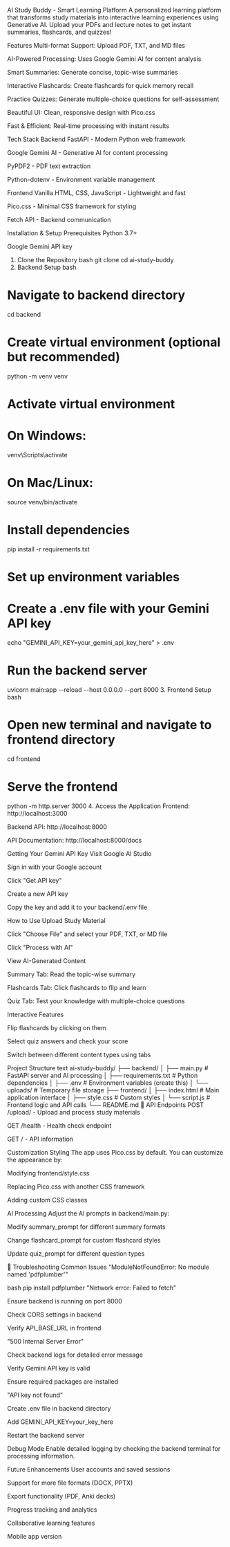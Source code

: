 AI Study Buddy - Smart Learning Platform 
A personalized learning platform that transforms study materials into interactive learning experiences using Generative AI. Upload your PDFs and lecture notes to get instant summaries, flashcards, and quizzes!

 Features
 Multi-format Support: Upload PDF, TXT, and MD files

 AI-Powered Processing: Uses Google Gemini AI for content analysis

 Smart Summaries: Generate concise, topic-wise summaries

 Interactive Flashcards: Create flashcards for quick memory recall

 Practice Quizzes: Generate multiple-choice questions for self-assessment

 Beautiful UI: Clean, responsive design with Pico.css

 Fast & Efficient: Real-time processing with instant results

 Tech Stack
Backend
FastAPI - Modern Python web framework

Google Gemini AI - Generative AI for content processing

PyPDF2 - PDF text extraction

Python-dotenv - Environment variable management

Frontend
Vanilla HTML, CSS, JavaScript - Lightweight and fast

Pico.css - Minimal CSS framework for styling

Fetch API - Backend communication

Installation & Setup
Prerequisites
Python 3.7+

Google Gemini API key

1. Clone the Repository
bash
git clone <your-repo-url>
cd ai-study-buddy
2. Backend Setup
bash
# Navigate to backend directory
cd backend

# Create virtual environment (optional but recommended)
python -m venv venv

# Activate virtual environment
# On Windows:
venv\Scripts\activate
# On Mac/Linux:
source venv/bin/activate

# Install dependencies
pip install -r requirements.txt

# Set up environment variables
# Create a .env file with your Gemini API key
echo "GEMINI_API_KEY=your_gemini_api_key_here" > .env

# Run the backend server
uvicorn main:app --reload --host 0.0.0.0 --port 8000
3. Frontend Setup
bash
# Open new terminal and navigate to frontend directory
cd frontend

# Serve the frontend
python -m http.server 3000
4. Access the Application
Frontend: http://localhost:3000

Backend API: http://localhost:8000

API Documentation: http://localhost:8000/docs

 Getting Your Gemini API Key
Visit Google AI Studio

Sign in with your Google account

Click "Get API key"

Create a new API key

Copy the key and add it to your backend/.env file

 How to Use
Upload Study Material

Click "Choose File" and select your PDF, TXT, or MD file

Click "Process with AI"

View AI-Generated Content

Summary Tab: Read the topic-wise summary

Flashcards Tab: Click flashcards to flip and learn

Quiz Tab: Test your knowledge with multiple-choice questions

Interactive Features

Flip flashcards by clicking on them

Select quiz answers and check your score

Switch between different content types using tabs

 Project Structure
text
ai-study-buddy/
├── backend/
│   ├── main.py              # FastAPI server and AI processing
│   ├── requirements.txt     # Python dependencies
│   ├── .env                # Environment variables (create this)
│   └── uploads/            # Temporary file storage
├── frontend/
│   ├── index.html          # Main application interface
│   ├── style.css           # Custom styles
│   └── script.js           # Frontend logic and API calls
└── README.md
🔧 API Endpoints
POST /upload/ - Upload and process study materials

GET /health - Health check endpoint

GET / - API information

 Customization
Styling
The app uses Pico.css by default. You can customize the appearance by:

Modifying frontend/style.css

Replacing Pico.css with another CSS framework

Adding custom CSS classes

AI Processing
Adjust the AI prompts in backend/main.py:

Modify summary_prompt for different summary formats

Change flashcard_prompt for custom flashcard styles

Update quiz_prompt for different question types

🐛 Troubleshooting
Common Issues
"ModuleNotFoundError: No module named 'pdfplumber'"

bash
pip install pdfplumber
"Network error: Failed to fetch"

Ensure backend is running on port 8000

Check CORS settings in backend

Verify API_BASE_URL in frontend

"500 Internal Server Error"

Check backend logs for detailed error message

Verify Gemini API key is valid

Ensure required packages are installed

"API key not found"

Create .env file in backend directory

Add GEMINI_API_KEY=your_key_here

Restart the backend server

Debug Mode
Enable detailed logging by checking the backend terminal for processing information.

 Future Enhancements
User accounts and saved sessions

Support for more file formats (DOCX, PPTX)

Export functionality (PDF, Anki decks)

Progress tracking and analytics

Collaborative learning features

Mobile app version
